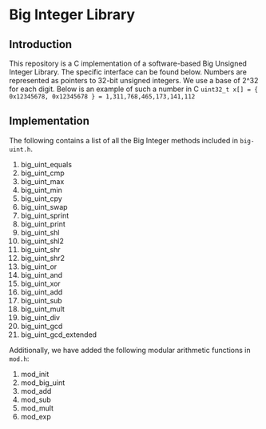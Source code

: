 # Big Integer Library

## Introduction
This repository is a C implementation of a software-based Big Unsigned Integer Library. The specific interface can be found below. Numbers are represented as pointers to 32-bit unsigned integers. We use a base of 2^32 for each digit. Below is an example of such a number in C
``` uint32_t x[] = { 0x12345678, 0x12345678 } = 1,311,768,465,173,141,112 ```

## Implementation
The following contains a list of all the Big Integer methods included in `big-uint.h`.
<ol>
    <li>big_uint_equals</li>
    <li>big_uint_cmp</li>
    <li>big_uint_max</li>
    <li>big_uint_min</li>
    <li>big_uint_cpy</li>
    <li>big_uint_swap</li>
    <li>big_uint_sprint</li>
    <li>big_uint_print</li>
    <li>big_uint_shl</li>
    <li>big_uint_shl2</li>
    <li>big_uint_shr</li>
    <li>big_uint_shr2</li>
    <li>big_uint_or</li>
    <li>big_uint_and</li>
    <li>big_uint_xor</li>
    <li>big_uint_add</li>
    <li>big_uint_sub</li>
    <li>big_uint_mult</li>
    <li>big_uint_div</li>
    <li>big_uint_gcd</li>
    <li>big_uint_gcd_extended</li>
</ol>

Additionally, we have added the following modular arithmetic functions in `mod.h`:
<ol>
    <li>mod_init</li>
    <li>mod_big_uint</li>
    <li>mod_add</li>
    <li>mod_sub</li>
    <li>mod_mult</li>
    <li>mod_exp</li>
    <!-- <li>mod_sub</li> -->
</ol>